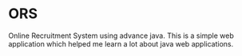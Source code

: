 # ORS
Online Recruitment System using advance java. This is a simple web application which helped me learn a lot about java web applications.
